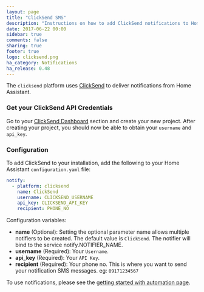 ```yaml
---
layout: page
title: "ClickSend SMS"
description: "Instructions on how to add ClickSend notifications to Home Assistant."
date: 2017-06-22 00:00
sidebar: true
comments: false
sharing: true
footer: true
logo: clicksend.png
ha_category: Notifications
ha_release: 0.48
---
```



The `clicksend` platform uses [ClickSend](https://clicksend.com) to deliver notifications from Home Assistant.

### Get your ClickSend API Credentials
Go to your [ClickSend Dashboard](https://dashboard.clicksend.com) section and create your new project. After creating your project, you should now be able to obtain your `username` and `api_key`.

### Configuration
To add ClickSend to your installation, add the following to your Home Assistant `configuration.yaml` file:

```yaml
notify:
  - platform: clicksend
    name: ClickSend
    username: CLICKSEND_USERNAME
    api_key: CLICKSEND_API_KEY
    recipient: PHONE_NO
```

Configuration variables:

* **name** (Optional): Setting the optional parameter name allows multiple notifiers to be created. The default value is `ClickSend`. The notifier will bind to the service notify.NOTIFIER_NAME.
* **username** (Required): Your `Username`.
* **api_key** (Required): Your `API Key`.
* **recipient** (Required): Your phone no. This is where you want to send your notification SMS messages. eg: `09171234567`


To use notifications, please see the [getting started with automation page](https://home-assistant.io/getting-started/automation/).
